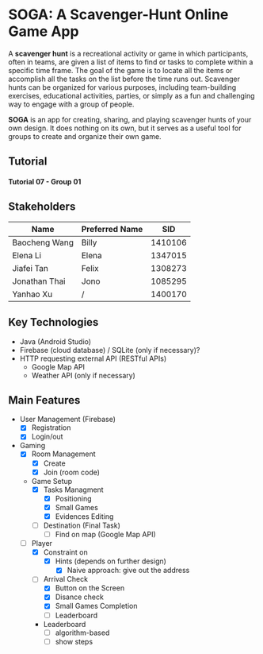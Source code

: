 # SOGA: A Scavenger-Hunt Online Game App
A **scavenger hunt** is a recreational activity or game in which participants, often in teams, are given a list of items to find or tasks to complete within a specific time frame. The goal of the game is to locate all the items or accomplish all the tasks on the list before the time runs out. Scavenger hunts can be organized for various purposes, including team-building exercises, educational activities, parties, or simply as a fun and challenging way to engage with a group of people.

**SOGA**  is an app for creating, sharing, and playing scavenger hunts of your own design. It does nothing on its own, but it serves as a useful tool for groups to create and organize their own game.



## Tutorial

#### **Tutorial 07 - Group 01**



## Stakeholders

| Name          | Preferred Name | SID     |
| ------------- | -------------- | ------- |
| Baocheng Wang | Billy          | 1410106 |
| Elena Li      | Elena          | 1347015 |
| Jiafei Tan    | Felix          | 1308273 |
| Jonathan Thai | Jono           | 1085295 |
| Yanhao Xu     | /              | 1400170 |



## Key Technologies

- Java (Android Studio)
- Firebase (cloud database) / SQLite (only if necessary)?
- HTTP requesting external API (RESTful APIs)
  - Google Map API
  - Weather API (only if necessary)

## Main Features

- User Management (Firebase)
  - [x] Registration
  - [x] Login/out
- Gaming
  - [x] Room Management
    - [x] Create
    - [x] Join (room code)
  - Game Setup
    - [x] Tasks Managment
      - [x] Positioning
      - [x] Small Games
      - [x] Evidences Editing
    - [ ] Destination (Final Task)
      - [ ] Find on map (Google Map API) 
  - [ ] Player
    - [x] Constraint on
      - [x] Hints (depends on further design)
        - [x] Naive approach: give out the address
    - [ ] Arrival Check
      - [x] Button on the Screen
      - [x] Disance check
      - [x] Small Games Completion
      - [ ] Leaderboard
    - Leaderboard
      - [ ] algorithm-based 
      - [ ] show steps
